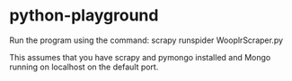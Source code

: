 # python-playground

Run the program using the command:
scrapy runspider WooplrScraper.py

This assumes that you have scrapy and pymongo installed and Mongo running on localhost on the default port.
